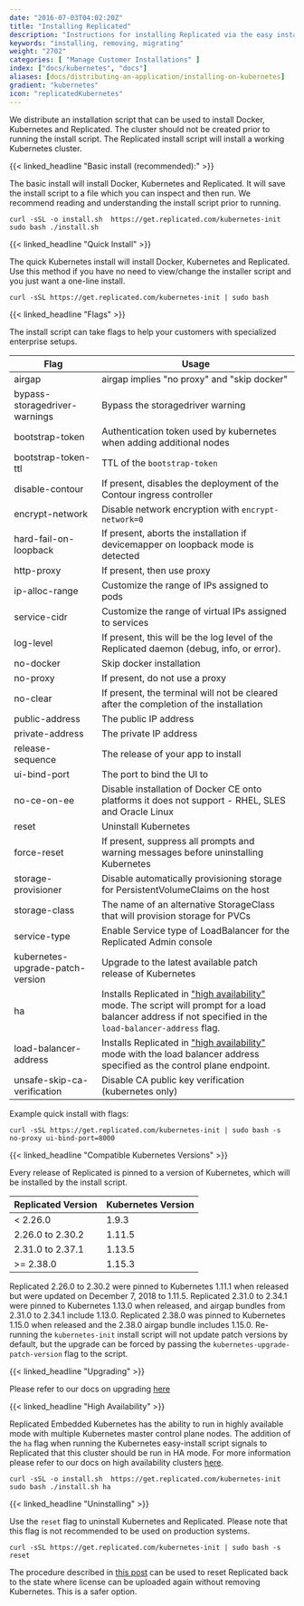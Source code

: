 ```yaml
---
date: "2016-07-03T04:02:20Z"
title: "Installing Replicated"
description: "Instructions for installing Replicated via the easy install script, manually or behind a proxy. Also includes instructions for uninstalling Replicated."
keywords: "installing, removing, migrating"
weight: "2702"
categories: [ "Manage Customer Installations" ]
index: ["docs/kubernetes", "docs"]
aliases: [docs/distributing-an-application/installing-on-kubernetes]
gradient: "kubernetes"
icon: "replicatedKubernetes"
---
```


We distribute an installation script that can be used to install Docker, Kubernetes and Replicated. The cluster should not be created prior to running the install script. The Replicated install script will install a working Kubernetes cluster.

{{< linked_headline "Basic install (recommended):" >}}

The basic install will install Docker, Kubernetes and Replicated. It will save the install script to a file which you can inspect and then run. We recommend reading and understanding the install script prior to running.

```shell
curl -sSL -o install.sh  https://get.replicated.com/kubernetes-init
sudo bash ./install.sh
```

{{< linked_headline "Quick Install" >}}

The quick Kubernetes install will install Docker, Kubernetes and Replicated. Use this method if you have no need to view/change the installer script and you just want a one-line install.

```shell
curl -sSL https://get.replicated.com/kubernetes-init | sudo bash
```

{{< linked_headline "Flags" >}}

The install script can take flags to help your customers with specialized enterprise setups.

| Flag                             | Usage                                                                                              |
| -------------------------------- | -------------------------------------------------------------------------------------------------- |
| airgap                           | airgap implies "no proxy" and "skip docker"                                                        |
| bypass-storagedriver-warnings    | Bypass the storagedriver warning                                                                   |
| bootstrap-token                  | Authentication token used by kubernetes when adding additional nodes                               |
| bootstrap-token-ttl              | TTL of the `bootstrap-token`                                                                       |
| disable-contour                  | If present, disables the deployment of the Contour ingress controller                              |
| encrypt-network                  | Disable network encryption with `encrypt-network=0`                                                |
| hard-fail-on-loopback            | If present, aborts the installation if devicemapper on loopback mode is detected                   |
| http-proxy                       | If present, then use proxy                                                                         |
| ip-alloc-range                   | Customize the range of IPs assigned to pods                                                        |
| service-cidr                     | Customize the range of virtual IPs assigned to services                                            |
| log-level                        | If present, this will be the log level of the Replicated daemon (debug, info, or error).           |
| no-docker                        | Skip docker installation                                                                           |
| no-proxy                         | If present, do not use a proxy                                                                     |
| no-clear                         | If present, the terminal will not be cleared after the completion of the installation              |
| public-address                   | The public IP address                                                                              |
| private-address                  | The private IP address                                                                             |
| release-sequence                 | The release of your app to install                                                                 |
| ui-bind-port                     | The port to bind the UI to                                                                         |
| no-ce-on-ee                      | Disable installation of Docker CE onto platforms it does not support - RHEL, SLES and Oracle Linux |
| reset                            | Uninstall Kubernetes                                                                               |
| force-reset                      | If present, suppress all prompts and warning messages before uninstalling Kubernetes               |
| storage-provisioner              | Disable automatically provisioning storage for PersistentVolumeClaims on the host                  |
| storage-class                    | The name of an alternative StorageClass that will provision storage for PVCs                       |
| service-type                     | Enable Service type of LoadBalancer for the Replicated Admin console                               |
| kubernetes-upgrade-patch-version | Upgrade to the latest available patch release of Kubernetes                                        |
| ha | Installs Replicated in ["high availability"](/docs/kubernetes/customer-installations/high-availability/) mode. The script will prompt for a load balancer address if not specified in the `load-balancer-address` flag. |
| load-balancer-address | Installs Replicated in ["high availability"](/docs/kubernetes/customer-installations/high-availability/) mode with the load balancer address specified as the control plane endpoint. |
| unsafe-skip-ca-verification | Disable CA public key verification (kubernetes only) |

Example quick install with flags:

```shell
curl -sSL https://get.replicated.com/kubernetes-init | sudo bash -s no-proxy ui-bind-port=8000
```

{{< linked_headline "Compatible Kubernetes Versions" >}}

Every release of Replicated is pinned to a version of Kubernetes, which will be installed by the install script.

| Replicated Version | Kubernetes Version |
| ------------------ | ------------------ |
| < 2.26.0           | 1.9.3              |
| 2.26.0 to 2.30.2   | 1.11.5             |
| 2.31.0 to 2.37.1   | 1.13.5             |
| >= 2.38.0          | 1.15.3             |

Replicated 2.26.0 to 2.30.2 were pinned to Kubernetes 1.11.1 when released but were updated on December 7, 2018 to 1.11.5.
Replicated 2.31.0 to 2.34.1 were pinned to Kubernetes 1.13.0 when released, and airgap bundles from 2.31.0 to 2.34.1 include 1.13.0.
Replicated 2.38.0 was pinned to Kubernetes 1.15.0 when released and the 2.38.0 airgap bundle includes 1.15.0.
Re-running the `kubernetes-init` install script will not update patch versions by default, but the upgrade can be forced by passing the `kubernetes-upgrade-patch-version` flag to the script.

{{< linked_headline "Upgrading" >}}

Please refer to our docs on upgrading [here](../upgrading)

{{< linked_headline "High Availability" >}}

Replicated Embedded Kubernetes has the ability to run in highly available mode with multiple Kubernetes master control plane nodes. The addition of the `ha` flag when running the Kubernetes easy-install script signals to Replicated that this cluster should be run in HA mode. For more information please refer to our docs on high availability clusters [here](../high-availability).

```shell
curl -sSL -o install.sh  https://get.replicated.com/kubernetes-init
sudo bash ./install.sh ha
```

{{< linked_headline "Uninstalling" >}}

Use the `reset` flag to uninstall Kubernetes and Replicated.  Please note that this flag is not recommended to be used on production systems.

```shell
curl -sSL https://get.replicated.com/kubernetes-init | sudo bash -s reset
```

The procedure described in [this post](https://help.replicated.com/community/t/uninstall-a-kubernetes-replicated-application/295) can be used to reset Replicated back to the state where license can be uploaded again without removing Kubernetes.  This is a safer option.
